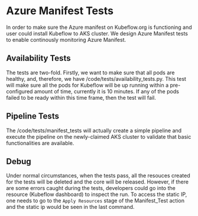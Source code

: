 # Azure Manifest Tests
In order to make sure the Azure manifest on Kubeflow.org is functioning and user could install Kubeflow to AKS cluster. We design Azure Manifest tests to enable continously monitoring Azure Manifest.

## Availability Tests
The tests are two-fold. Firstly, we want to make sure that all pods are healthy, and, therefore, we have /code/tests/availability_tests.py. This test will make sure all the pods for Kubeflow will be up running within a pre-configured amount of time, currently it is 10 minutes. If any of the pods failed to be ready within this time frame, then the test will fail.

## Pipeline Tests
The /code/tests/manifest_tests will actually create a simple pipeline and execute the pipeline on the newly-claimed AKS cluster to validate that basic functionalities are available.

## Debug
Under normal circumstances, when the tests pass, all the resouces created for the tests will be deleted and the core will be released. However, if there are some errors caught during the tests, developers could go into the resource (Kubeflow dashboard) to inspect the run. To access the static IP, one needs to go to the ```Apply Resources``` stage of the Manifest_Test action and the static ip would be seen in the last command.